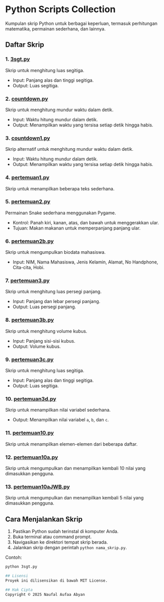 # Python Scripts Collection

Kumpulan skrip Python untuk berbagai keperluan, termasuk perhitungan matematika, permainan sederhana, dan lainnya.

## Daftar Skrip

### 1. [3sgt.py](3sgt.py)
Skrip untuk menghitung luas segitiga.
- Input: Panjang alas dan tinggi segitiga.
- Output: Luas segitiga.

### 2. [countdown.py](countdown.py)
Skrip untuk menghitung mundur waktu dalam detik.
- Input: Waktu hitung mundur dalam detik.
- Output: Menampilkan waktu yang tersisa setiap detik hingga habis.

### 3. [countdown1.py](countdown1.py)
Skrip alternatif untuk menghitung mundur waktu dalam detik.
- Input: Waktu hitung mundur dalam detik.
- Output: Menampilkan waktu yang tersisa setiap detik hingga habis.

### 4. [pertemuan1.py](pertemuan1.py)
Skrip untuk menampilkan beberapa teks sederhana.

### 5. [pertemuan2.py](pertemuan2.py)
Permainan Snake sederhana menggunakan Pygame.
- Kontrol: Panah kiri, kanan, atas, dan bawah untuk menggerakkan ular.
- Tujuan: Makan makanan untuk memperpanjang panjang ular.

### 6. [pertemuan2b.py](pertemuan2b.py)
Skrip untuk mengumpulkan biodata mahasiswa.
- Input: NIM, Nama Mahasiswa, Jenis Kelamin, Alamat, No Handphone, Cita-cita, Hobi.

### 7. [pertemuan3.py](pertemuan3.py)
Skrip untuk menghitung luas persegi panjang.
- Input: Panjang dan lebar persegi panjang.
- Output: Luas persegi panjang.

### 8. [pertemuan3b.py](pertemuan3b.py)
Skrip untuk menghitung volume kubus.
- Input: Panjang sisi-sisi kubus.
- Output: Volume kubus.

### 9. [pertemuan3c.py](pertemuan3c.py)
Skrip untuk menghitung luas segitiga.
- Input: Panjang alas dan tinggi segitiga.
- Output: Luas segitiga.

### 10. [pertemuan3d.py](pertemuan3d.py)
Skrip untuk menampilkan nilai variabel sederhana.
- Output: Menampilkan nilai variabel `a`, `b`, dan `c`.

### 11. [pertemuan10.py](pertemuan10.py)
Skrip untuk menampilkan elemen-elemen dari beberapa daftar.

### 12. [pertemuan10a.py](pertemuan10a.py)
Skrip untuk mengumpulkan dan menampilkan kembali 10 nilai yang dimasukkan pengguna.

### 13. [pertemuan10aJWB.py](pertemuan10aJWB.py)
Skrip untuk mengumpulkan dan menampilkan kembali 5 nilai yang dimasukkan pengguna.

## Cara Menjalankan Skrip

1. Pastikan Python sudah terinstal di komputer Anda.
2. Buka terminal atau command prompt.
3. Navigasikan ke direktori tempat skrip berada.
4. Jalankan skrip dengan perintah `python nama_skrip.py`.

Contoh:
```sh
python 3sgt.py

## Lisensi
Proyek ini dilisensikan di bawah MIT License.

## Hak Cipta 
Copyright © 2025 Naufal Aufaa Abyan

